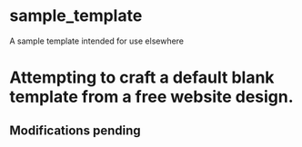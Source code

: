 # sample_template
A sample template intended for use elsewhere

# Attempting to craft a default blank template from a free website design.  
## Modifications pending
